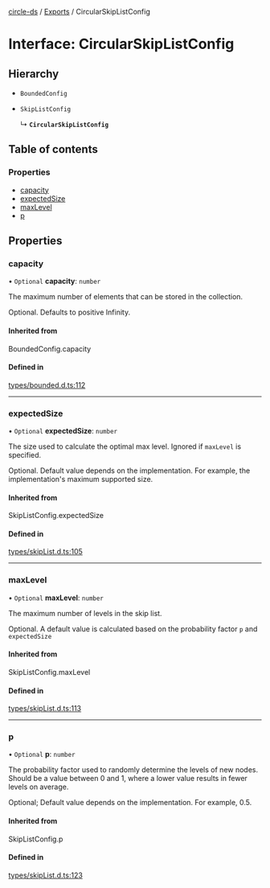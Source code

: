 [circle-ds](../README.md) / [Exports](../modules.md) / CircularSkipListConfig

# Interface: CircularSkipListConfig

## Hierarchy

- `BoundedConfig`

- `SkipListConfig`

  ↳ **`CircularSkipListConfig`**

## Table of contents

### Properties

- [capacity](CircularSkipListConfig.md#capacity)
- [expectedSize](CircularSkipListConfig.md#expectedsize)
- [maxLevel](CircularSkipListConfig.md#maxlevel)
- [p](CircularSkipListConfig.md#p)

## Properties

### capacity

• `Optional` **capacity**: `number`

The maximum number of elements that can be stored in the collection.

Optional. Defaults to positive Infinity.

#### Inherited from

BoundedConfig.capacity

#### Defined in

[types/bounded.d.ts:112](https://github.com/havelessbemore/circle-ds/blob/e3bcf89/src/types/bounded.d.ts#L112)

___

### expectedSize

• `Optional` **expectedSize**: `number`

The size used to calculate the optimal max level. Ignored
if `maxLevel` is specified.

Optional. Default value depends on the implementation.
For example, the implementation's maximum supported size.

#### Inherited from

SkipListConfig.expectedSize

#### Defined in

[types/skipList.d.ts:105](https://github.com/havelessbemore/circle-ds/blob/e3bcf89/src/types/skipList.d.ts#L105)

___

### maxLevel

• `Optional` **maxLevel**: `number`

The maximum number of levels in the skip list.

Optional. A default value is calculated based
on the probability factor `p` and `expectedSize`

#### Inherited from

SkipListConfig.maxLevel

#### Defined in

[types/skipList.d.ts:113](https://github.com/havelessbemore/circle-ds/blob/e3bcf89/src/types/skipList.d.ts#L113)

___

### p

• `Optional` **p**: `number`

The probability factor used to randomly determine the levels
of new nodes. Should be a value between 0 and 1, where a lower
value results in fewer levels on average.

Optional; Default value depends on the implementation.
For example, 0.5.

#### Inherited from

SkipListConfig.p

#### Defined in

[types/skipList.d.ts:123](https://github.com/havelessbemore/circle-ds/blob/e3bcf89/src/types/skipList.d.ts#L123)
